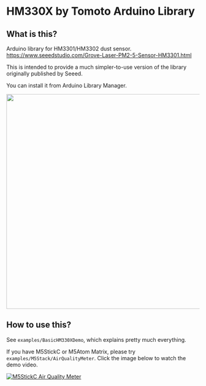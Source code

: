 # HM330X by Tomoto Arduino Library 

## What is this?

Arduino library for HM3301/HM3302 dust sensor.
https://www.seeedstudio.com/Grove-Laser-PM2-5-Sensor-HM3301.html

This is intended to provide a much simpler-to-use version of the library originally published by Seeed.

You can install it from Arduino Library Manager.

<img src="https://user-images.githubusercontent.com/552888/124524599-8a58f380-ddb0-11eb-804b-2057b8d4a08c.png" width=560 />

## How to use this?

See `examples/BasicHM330XDemo`, which explains pretty much everything.

If you have M5StickC or M5Atom Matrix, please try `examples/M5Stack/AirQualityMeter`. Click the image below to watch the demo video.

[![M5StickC Air Quality Meter](https://img.youtube.com/vi/89IInh19yVU/0.jpg)](https://youtu.be/89IInh19yVU)
